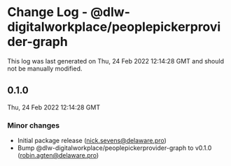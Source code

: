 # Change Log - @dlw-digitalworkplace/peoplepickerprovider-graph

This log was last generated on Thu, 24 Feb 2022 12:14:28 GMT and should not be manually modified.

<!-- Start content -->

## 0.1.0

Thu, 24 Feb 2022 12:14:28 GMT

### Minor changes

- Initial package release (nick.sevens@delaware.pro)
- Bump @dlw-digitalworkplace/peoplepickerprovider-graph to v0.1.0 (robin.agten@delaware.pro)
